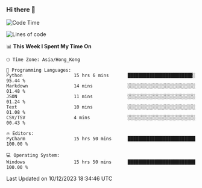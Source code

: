### Hi there 👋

<!--
**RoiexLee/RoiexLee** is a ✨ _special_ ✨ repository because its `README.md` (this file) appears on your GitHub profile.

Here are some ideas to get you started:

- 🔭 I’m currently working on ...
- 🌱 I’m currently learning ...
- 👯 I’m looking to collaborate on ...
- 🤔 I’m looking for help with ...
- 💬 Ask me about ...
- 📫 How to reach me: ...
- 😄 Pronouns: ...
- ⚡ Fun fact: ...
-->

<!--START_SECTION:waka-->
![Code Time](http://img.shields.io/badge/Code%20Time-425%20hrs%2047%20mins-blue)

![Lines of code](https://img.shields.io/badge/From%20Hello%20World%20I%27ve%20Written-37.4%20thousand%20lines%20of%20code-blue)

📊 **This Week I Spent My Time On** 

```text
🕑︎ Time Zone: Asia/Hong_Kong

💬 Programming Languages: 
Python                   15 hrs 6 mins       ████████████████████████░   95.44 % 
Markdown                 14 mins             ░░░░░░░░░░░░░░░░░░░░░░░░░   01.48 % 
JSON                     11 mins             ░░░░░░░░░░░░░░░░░░░░░░░░░   01.24 % 
Text                     10 mins             ░░░░░░░░░░░░░░░░░░░░░░░░░   01.08 % 
CSV/TSV                  4 mins              ░░░░░░░░░░░░░░░░░░░░░░░░░   00.43 % 

🔥 Editors: 
PyCharm                  15 hrs 50 mins      █████████████████████████   100.00 % 

💻 Operating System: 
Windows                  15 hrs 50 mins      █████████████████████████   100.00 % 
```


 Last Updated on 10/12/2023 18:34:46 UTC
<!--END_SECTION:waka-->
